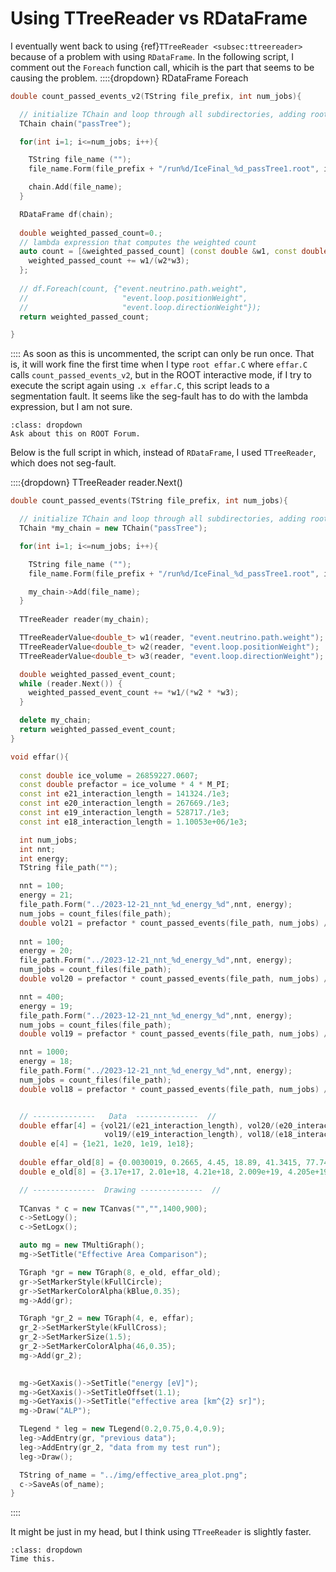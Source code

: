 # Using TTreeReader vs RDataFrame

I eventually went back to using {ref}`TTreeReader <subsec:ttreereader>` because
of a problem with using `RDataFrame`. In the following script, I comment out
the `Foreach` function call, whicih is the part that seems to be causing the problem.
::::{dropdown} RDataFrame Foreach
``` c++
double count_passed_events_v2(TString file_prefix, int num_jobs){

  // initialize TChain and loop through all subdirectories, adding root files to chain.
  TChain chain("passTree");

  for(int i=1; i<=num_jobs; i++){

    TString file_name ("");
    file_name.Form(file_prefix + "/run%d/IceFinal_%d_passTree1.root", i ,i);

    chain.Add(file_name); 
  }

  RDataFrame df(chain);
  
  double weighted_passed_count=0.;
  // lambda expression that computes the weighted count 
  auto count = [&weighted_passed_count] (const double &w1, const double &w2, const double &w3){
    weighted_passed_count += w1/(w2*w3);
  };
  
  // df.Foreach(count, {"event.neutrino.path.weight",
  //                     "event.loop.positionWeight",
  //                     "event.loop.directionWeight"});
  return weighted_passed_count;

}
```
::::
As soon as this is uncommented, the
script can only be run once. That is, it will work fine the first time when I
type `root effar.C` where `effar.C` calls `count_passed_events_v2`, but in the
ROOT interactive mode, if I try to execute the script again using `.x effar.C`, this
script leads to a segmentation fault. It seems like the seg-fault has to do
with the lambda expression, but I am not sure.

```{admonition} TODO
:class: dropdown
Ask about this on ROOT Forum.
```

Below is the full script in which, instead of `RDataFrame`, I used `TTreeReader`,
which does not seg-fault.

::::{dropdown} TTreeReader reader.Next()
``` c++
double count_passed_events(TString file_prefix, int num_jobs){

  // initialize TChain and loop through all subdirectories, adding root files to chain.
  TChain *my_chain = new TChain("passTree");

  for(int i=1; i<=num_jobs; i++){

    TString file_name ("");
    file_name.Form(file_prefix + "/run%d/IceFinal_%d_passTree1.root", i ,i);

    my_chain->Add(file_name); 
  }
  
  TTreeReader reader(my_chain);

  TTreeReaderValue<double_t> w1(reader, "event.neutrino.path.weight");
  TTreeReaderValue<double_t> w2(reader, "event.loop.positionWeight");
  TTreeReaderValue<double_t> w3(reader, "event.loop.directionWeight");

  double weighted_passed_event_count;
  while (reader.Next()) {
    weighted_passed_event_count += *w1/(*w2 * *w3); 
  }

  delete my_chain;
  return weighted_passed_event_count;
}

void effar(){
  
  const double ice_volume = 26859227.0607;
  const double prefactor = ice_volume * 4 * M_PI;
  const int e21_interaction_length = 141324./1e3;
  const int e20_interaction_length = 267669./1e3;
  const int e19_interaction_length = 528717./1e3;
  const int e18_interaction_length = 1.10053e+06/1e3;

  int num_jobs;
  int nnt;
  int energy;
  TString file_path("");

  nnt = 100;
  energy = 21;
  file_path.Form("../2023-12-21_nnt_%d_energy_%d",nnt, energy);
  num_jobs = count_files(file_path);
  double vol21 = prefactor * count_passed_events(file_path, num_jobs) / (nnt * num_jobs);
  
  nnt = 100;
  energy = 20;
  file_path.Form("../2023-12-21_nnt_%d_energy_%d",nnt, energy);
  num_jobs = count_files(file_path);
  double vol20 = prefactor * count_passed_events(file_path, num_jobs) / (nnt * num_jobs);

  nnt = 400;
  energy = 19;
  file_path.Form("../2023-12-21_nnt_%d_energy_%d",nnt, energy);
  num_jobs = count_files(file_path);
  double vol19 = prefactor * count_passed_events(file_path, num_jobs) / (nnt * num_jobs);

  nnt = 1000;
  energy = 18;
  file_path.Form("../2023-12-21_nnt_%d_energy_%d",nnt, energy);
  num_jobs = count_files(file_path);
  double vol18 = prefactor * count_passed_events(file_path, num_jobs) / (nnt * num_jobs);


  // --------------   Data  --------------  //
  double effar[4] = {vol21/(e21_interaction_length), vol20/(e20_interaction_length),
                     vol19/(e19_interaction_length), vol18/(e18_interaction_length) };
  double e[4] = {1e21, 1e20, 1e19, 1e18};
  
  double effar_old[8] = {0.0030019, 0.2665, 4.45, 18.89, 41.3415, 77.749,122.65, 169.992};
  double e_old[8] = {3.17e+17, 2.01e+18, 4.21e+18, 2.009e+19, 4.205e+19, 2.017e+20, 4.19e+20, 1.013e+21};

  // --------------  Drawing --------------  //
  
  TCanvas * c = new TCanvas("","",1400,900);
  c->SetLogy();
  c->SetLogx();

  auto mg = new TMultiGraph();
  mg->SetTitle("Effective Area Comparison");

  TGraph *gr = new TGraph(8, e_old, effar_old);
  gr->SetMarkerStyle(kFullCircle);
  gr->SetMarkerColorAlpha(kBlue,0.35);
  mg->Add(gr);

  TGraph *gr_2 = new TGraph(4, e, effar);
  gr_2->SetMarkerStyle(kFullCross);
  gr_2->SetMarkerSize(1.5);
  gr_2->SetMarkerColorAlpha(46,0.35);
  mg->Add(gr_2);
  

  mg->GetXaxis()->SetTitle("energy [eV]");
  mg->GetXaxis()->SetTitleOffset(1.1);
  mg->GetYaxis()->SetTitle("effective area [km^{2} sr]");
  mg->Draw("ALP");

  TLegend * leg = new TLegend(0.2,0.75,0.4,0.9);
  leg->AddEntry(gr, "previous data");
  leg->AddEntry(gr_2, "data from my test run");
  leg->Draw();

  TString of_name = "../img/effective_area_plot.png";
  c->SaveAs(of_name);
}
```
::::


It might be just in my head, but I think using `TTreeReader` is slightly faster.
```{admonition} TODO
:class: dropdown
Time this.
```

